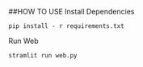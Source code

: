 ##HOW TO USE
Install Dependencies
```
pip install - r requirements.txt
```
Run Web
```
stramlit run web.py
```
